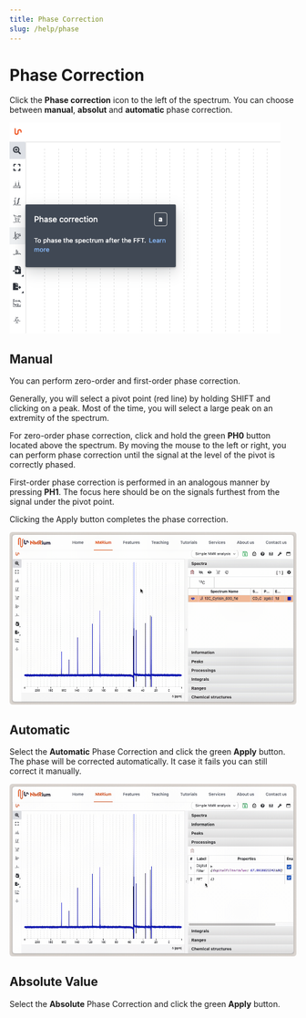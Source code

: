```yaml
---
title: Phase Correction
slug: /help/phase
---
```


# Phase Correction

Click the **Phase correction** icon to the left of the spectrum. You can choose between **manual**, **absolut** and **automatic** phase correction.

![](./phase_correction.png)

## Manual

You can perform zero-order and first-order phase correction.

Generally, you will select a pivot point (red line) by holding SHIFT and clicking on a peak. Most of the time, you will select a large peak on an extremity of the spectrum.

For zero-order phase correction, click and hold the green **PH0** button located above the spectrum. By moving the mouse to the left or right, you can perform phase correction until the signal at the level of the pivot is correctly phased.

First-order phase correction is performed in an analogous manner by pressing **PH1**. The focus here should be on the signals furthest from the signal under the pivot point.

Clicking the Apply button completes the phase correction.

![](./phase_correction_manual.gif)

## Automatic

Select the **Automatic** Phase Correction and click the green **Apply** button. The phase will be corrected automatically. It case it fails you can still correct it manually.

![](./phase_correction_automatic.gif)

## Absolute Value

Select the **Absolute** Phase Correction and click the green **Apply** button.
